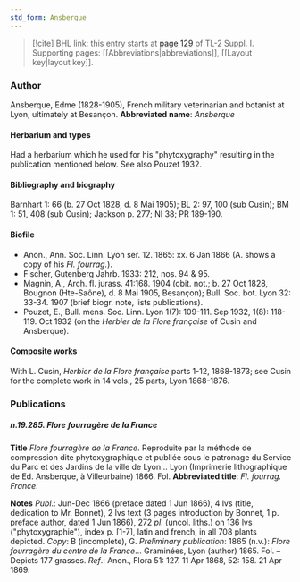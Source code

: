```yaml
---
std_form: Ansberque
---
```


> [!cite] BHL link: this entry starts at [page 129](https://www.biodiversitylibrary.org/page/33264856) of TL-2 Suppl. I.
> Supporting pages: [[Abbreviations|abbreviations]], [[Layout key|layout key]].

### Author

Ansberque, Edme (1828-1905), French military veterinarian and botanist at Lyon, ultimately at Besançon. 
**Abbreviated name**: *Ansberque*

#### Herbarium and types

Had a herbarium which he used for his "phytoxygraphy" resulting in the publication mentioned below. See also Pouzet 1932.

#### Bibliography and biography

Barnhart 1: 66 (b. 27 Oct 1828, d. 8 Mai 1905); BL 2: 97, 100 (sub Cusin); BM 1: 51, 408 (sub Cusin); Jackson p. 277; NI 38; PR 189-190.

#### Biofile

- Anon., Ann. Soc. Linn. Lyon ser. 12. 1865: xx. 6 Jan 1866 (A. shows a copy of his *Fl. fourrag.*).
- Fischer, Gutenberg Jahrb. 1933: 212, nos. 94 & 95.
- Magnin, A., Arch. fl. jurass. 41:168. 1904 (obit. not.; b. 27 Oct 1828, Bougnon (Hte-Saône), d. 8 Mai 1905, Besançon); Bull. Soc. bot. Lyon 32: 33-34. 1907 (brief biogr. note, lists publications).
- Pouzet, E., Bull. mens. Soc. Linn. Lyon 1(7): 109-111. Sep 1932, 1(8): 118-119. Oct 1932 (on the *Herbier de la Flore française* of Cusin and Ansberque).

#### Composite works

With L. Cusin, *Herbier de la Flore française* parts 1-12, 1868-1873; see Cusin for the complete work in 14 vols., 25 parts, Lyon 1868-1876.

### Publications

##### n.19.285. Flore fourragère de la France

**Title**
*Flore fourragère de la France*. Reproduite par la méthode de compression dite phytoxygraphique et publiée sous le patronage du Service du Parc et des Jardins de la ville de Lyon... Lyon (Imprimerie lithographique de Ed. Ansberque, à Villeurbaine) 1866. Fol.
**Abbreviated title**: *Fl. fourrag. France*.

**Notes**
*Publ*.: Jun-Dec 1866 (preface dated 1 Jun 1866), 4 lvs (title, dedication to Mr. Bonnet), 2 lvs text (3 pages introduction by Bonnet, 1 p. preface author, dated 1 Jun 1866), 272 *pl*. (uncol. liths.) on 136 lvs ("phytoxygraphie"), index p. \[1-7\], latin and french, in all 708 plants depicted. *Copy*: B (incomplete), G.
*Preliminary publication*: 1865 (n.v.): *Flore fourragère du centre de la France*... Graminées, Lyon (author) 1865. Fol. – Depicts 177 grasses.
*Ref*.: Anon., Flora 51: 127. 11 Apr 1868, 52: 158. 21 Apr 1869.

